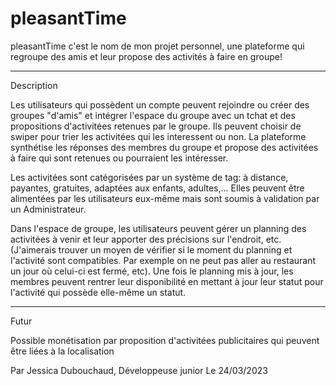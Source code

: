 # pleasantTime
pleasantTime c'est le nom de mon projet personnel, 
une plateforme qui regroupe des amis et leur propose des activités à faire en groupe!

--------------------
Description


Les utilisateurs qui possèdent un compte peuvent rejoindre ou créer des groupes "d'amis" et intégrer l'espace du groupe avec un tchat et des propositions d'activitées retenues par le groupe.
Ils peuvent choisir de swiper pour trier les activitées qui les interessent ou non. 
La plateforme synthétise les réponses des membres du groupe et propose des activitées à faire qui sont retenues ou pourraient les intéresser.

Les activitées sont catégorisées par un système de tag: à distance, payantes, gratuites, adaptées aux enfants, adultes,...
Elles peuvent être alimentées par les utilisateurs eux-même mais sont soumis à validation par un Administrateur.

Dans l'espace de groupe, les utilisateurs peuvent gérer un planning des activitées à venir et leur apporter des précisions sur l'endroit, etc. 
(J'aimerais trouver un moyen de vérifier si le moment du planning et l'activité sont compatibles. Par exemple on ne peut pas aller au restaurant un jour où celui-ci est fermé, etc).
Une fois le planning mis à jour, les membres peuvent rentrer leur disponibilité en mettant à jour leur statut pour l'activité qui possède elle-même un statut.

--------------------
Futur


Possible monétisation par proposition d'activitées publicitaires qui peuvent être liées à la localisation


Par Jessica Dubouchaud, Développeuse junior
Le 24/03/2023
